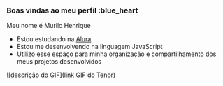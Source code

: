 ### Boas vindas ao meu perfil :blue_heart

Meu nome é Murilo Henrique
- Estou estudando na [Alura](https://www.alura.com.br)
- Estou me desenvolvendo na linguagem JavaScript
- Utilizo esse espaço para minha organização e
compartilhamento dos meus projetos desenvolvidos

![descrição do GIF](link GIF do Tenor)
